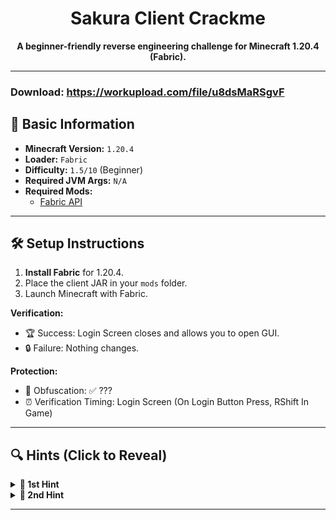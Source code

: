<h1 align="center">Sakura Client Crackme</h1>

<p align="center">
  <strong>A beginner-friendly reverse engineering challenge for Minecraft 1.20.4 (Fabric).</strong>
</p>

---
### Download: https://workupload.com/file/u8dsMaRSgvF

## 📌 Basic Information
- **Minecraft Version:** `1.20.4`
- **Loader:** `Fabric`
- **Difficulty:** `1.5/10` (Beginner)
- **Required JVM Args:** `N/A`
- **Required Mods:**  
  - [Fabric API](https://modrinth.com/mod/fabric-api/versions?g=1.20.4)

---

## 🛠️ Setup Instructions
1. **Install Fabric** for 1.20.4.  
2. Place the client JAR in your `mods` folder.
3. Launch Minecraft with Fabric.

**Verification:**
- 🏆 Success: Login Screen closes and allows you to open GUI.
- 🔒 Failure: Nothing changes.

**Protection:**
- 🧬 Obfuscation: ✅ ???
- ⏰ Verification Timing: Login Screen (On Login Button Press, RShift In Game)

---

## 🔍 Hints (Click to Reveal)
<details>
<summary><strong>🚩 1st Hint</strong></summary>

1. **Finding the auth class:**
   - Search for `java/net/URL` or `java.net.HttpURLConnection` references (2nd option for 100% accuracy).
</details>

<details>
<summary><strong>🚩 2nd Hint</strong></summary>

2. **"This is not a boolean auth...":**
   - Focus on...
		```
		sakurasakurkaef info = new sakurasakurkaef(license, user, expiry);
		onResult.accept(true, info);
		```
	All parameters are `Strings`. Set in any values. and make sure the `onResult.accept` has the "true" value in the first param.
</details>

---

